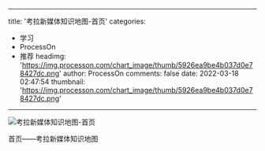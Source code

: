 
---
title: '考拉新媒体知识地图-首页'
categories: 
 - 学习
 - ProcessOn
 - 推荐
headimg: 'https://img.processon.com/chart_image/thumb/5926ea9be4b037d0e78427dc.png'
author: ProcessOn
comments: false
date: 2022-03-18 02:47:54
thumbnail: 'https://img.processon.com/chart_image/thumb/5926ea9be4b037d0e78427dc.png'
---

<div>   
<img class="thumb" alt="考拉新媒体知识地图-首页" src="https://img.processon.com/chart_image/thumb/5926ea9be4b037d0e78427dc.png" referrerpolicy="no-referrer">
<p>首页——考拉新媒体知识地图</p>  
</div>
            
